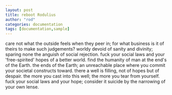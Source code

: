 ```yaml
---
layout: post
title: reboot Rodulius
author: "rod"
categories: documentation
tags: [documentation,sample]
---
```


care not what the outside feels when they peer in;  for what business is it of theirs to make such judgements?  worldy devoid of sanity and divinity; sparing none the anguish of social rejection.  fuck your social laws and your 'free-spirited' hopes of a better world.  find the humanity of man at the end's of the Earth.  the ends of the Earth; an unreachable place where you commit your societal constructs toward.  there a well is filling, not of hopes but of despair.  the more you cast into this well; the more you tear from yourself.  fuck your social laws and your hope; consider it suicide by the narrowing of your own lense.